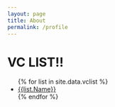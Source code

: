 ```yaml
---
layout: page
title: About
permalink: /profile
---
```


<h1>VC LIST!!</h1>

<ul>
{% for list in site.data.vclist %}
  <li><a href="{{ list.Name | datapage_url: /vclist }}">{{list.Name}}</a></li>
{% endfor %}
</ul>

